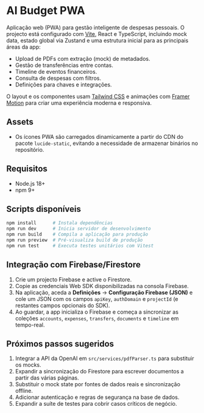 # AI Budget PWA

Aplicação web (PWA) para gestão inteligente de despesas pessoais. O projecto está configurado com [Vite](https://vitejs.dev/),
React e TypeScript, incluindo mock data, estado global via Zustand e uma estrutura inicial para as principais áreas da app:

- Upload de PDFs com extração (mock) de metadados.
- Gestão de transferências entre contas.
- Timeline de eventos financeiros.
- Consulta de despesas com filtros.
- Definições para chaves e integrações.

O layout e os componentes usam [Tailwind CSS](https://tailwindcss.com/) e animações com [Framer Motion](https://www.framer.com/motion/) para criar uma experiência moderna e responsiva.

## Assets

- Os ícones PWA são carregados dinamicamente a partir do CDN do pacote `lucide-static`, evitando a necessidade de armazenar binários no repositório.

## Requisitos

- Node.js 18+
- npm 9+

## Scripts disponíveis

```bash
npm install      # Instala dependências
npm run dev      # Inicia servidor de desenvolvimento
npm run build    # Compila a aplicação para produção
npm run preview  # Pré-visualiza build de produção
npm run test     # Executa testes unitários com Vitest
```

## Integração com Firebase/Firestore

1. Crie um projecto Firebase e active o Firestore.
2. Copie as credenciais Web SDK disponibilizadas na consola Firebase.
3. Na aplicação, aceda a **Definições** → **Configuração Firebase (JSON)** e cole um JSON com os campos `apiKey`, `authDomain` e `projectId` (e restantes campos opcionais do SDK).
4. Ao guardar, a app inicializa o Firebase e começa a sincronizar as coleções `accounts`, `expenses`, `transfers`, `documents` e `timeline` em tempo-real.

## Próximos passos sugeridos

1. Integrar a API da OpenAI em `src/services/pdfParser.ts` para substituir os mocks.
2. Expandir a sincronização do Firestore para escrever documentos a partir das várias páginas.
3. Substituir o mock state por fontes de dados reais e sincronização offline.
4. Adicionar autenticação e regras de segurança na base de dados.
5. Expandir a suíte de testes para cobrir casos críticos de negócio.
